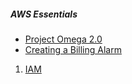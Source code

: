 

##### AWS Essentials

- [Project Omega 2.0](https://interactive.linuxacademy.com/diagrams/ProjectOmega2.html)
- [Creating a Billing Alarm](https://docs.aws.amazon.com/AmazonCloudWatch/latest/monitoring/monitor_estimated_charges_with_cloudwatch.html)


1. [IAM](1.iam.md)